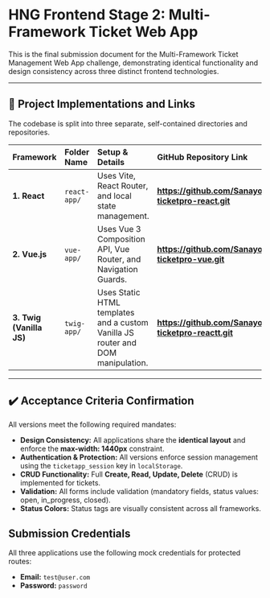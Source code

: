 # HNG Frontend Stage 2: Multi-Framework Ticket Web App

This is the final submission document for the Multi-Framework Ticket Management Web App challenge, demonstrating identical functionality and design consistency across three distinct frontend technologies.

---

## 🔗 Project Implementations and Links

The codebase is split into three separate, self-contained directories and repositories.

| Framework                | Folder Name  | Setup & Details                                                                 | **GitHub Repository Link**                               |
| :----------------------- | :----------- | :------------------------------------------------------------------------------ | :------------------------------------------------------- |
| **1. React**             | `react-app/` | Uses Vite, React Router, and local state management.                            | **https://github.com/Sanayo01/hng-ticketpro-react.git**  |
| **2. Vue.js**            | `vue-app/`   | Uses Vue 3 Composition API, Vue Router, and Navigation Guards.                  | **https://github.com/Sanayo01/hng-ticketpro-vue.git**    |
| **3. Twig (Vanilla JS)** | `twig-app/`  | Uses Static HTML templates and a custom Vanilla JS router and DOM manipulation. | **https://github.com/Sanayo01/hng-ticketpro-reactt.git** |

---

## :heavy_check_mark: Acceptance Criteria Confirmation

All versions meet the following required mandates:

- **Design Consistency:** All applications share the **identical layout** and enforce the **max-width: 1440px** constraint.
- **Authentication & Protection:** All versions enforce session management using the `ticketapp_session` key in `localStorage`.
- **CRUD Functionality:** Full **Create, Read, Update, Delete** (CRUD) is implemented for tickets.
- **Validation:** All forms include validation (mandatory fields, status values: open, in_progress, closed).
- **Status Colors:** Status tags are visually consistent across all frameworks.

## Submission Credentials

All three applications use the following mock credentials for protected routes:

- **Email:** `test@user.com`
- **Password:** `password`
